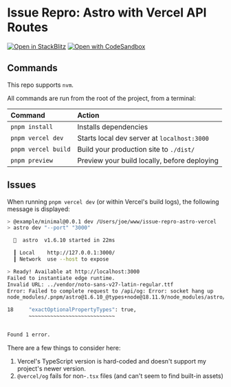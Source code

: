 # Issue Repro: Astro with Vercel API Routes

[![Open in StackBlitz](https://developer.stackblitz.com/img/open_in_stackblitz.svg)](https://stackblitz.com/github/joe-bell/issue-repro-astro-vercel)
[![Open with CodeSandbox](https://assets.codesandbox.io/github/button-edit-lime.svg)](https://codesandbox.io/s/github/joe-bell/issue-repro-astro-vercel)

## Commands

This repo supports `nvm`.

All commands are run from the root of the project, from a terminal:

| Command             | Action                                       |
| :------------------ | :------------------------------------------- |
| `pnpm install`      | Installs dependencies                        |
| `pnpm vercel dev`   | Starts local dev server at `localhost:3000`  |
| `pnpm vercel build` | Build your production site to `./dist/`      |
| `pnpm preview`      | Preview your build locally, before deploying |

## Issues

When running `pnpm vercel dev` (or within Vercel's build logs), the following message is displayed:

```sh
> @example/minimal@0.0.1 dev /Users/joe/www/issue-repro-astro-vercel
> astro dev "--port" "3000"

  🚀  astro  v1.6.10 started in 22ms

  ┃ Local    http://127.0.0.1:3000/
  ┃ Network  use --host to expose

> Ready! Available at http://localhost:3000
Failed to instantiate edge runtime.
Invalid URL: ../vendor/noto-sans-v27-latin-regular.ttf
Error: Failed to complete request to /api/og: Error: socket hang up
node_modules/.pnpm/astro@1.6.10_@types+node@18.11.9/node_modules/astro/tsconfigs/strictest.json:18:5 - error TS5023: Unknown compiler option 'exactOptionalPropertyTypes'.

18     "exactOptionalPropertyTypes": true,
       ~~~~~~~~~~~~~~~~~~~~~~~~~~~~


Found 1 error.
```

There are a few things to consider here:

1. Vercel's TypeScript version is hard-coded and doesn't support my project's newer version.
2. `@vercel/og` fails for non-`.tsx` files (and can't seem to find built-in assets)
